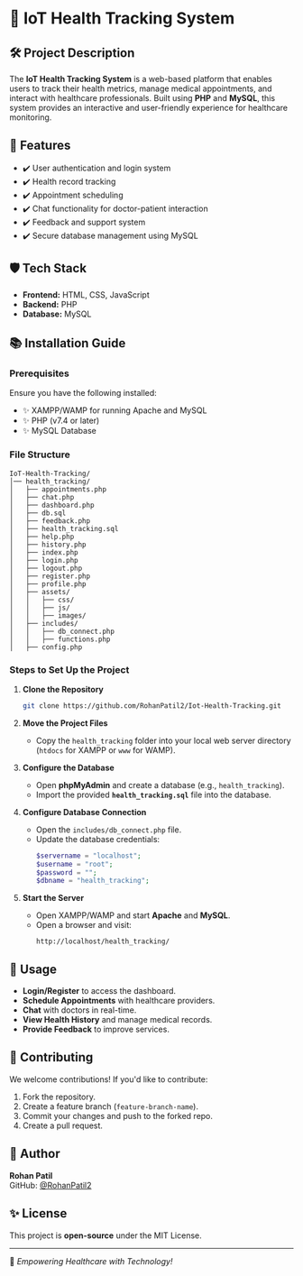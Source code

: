 # 🏥 IoT Health Tracking System

## 🛠️ Project Description
The **IoT Health Tracking System** is a web-based platform that enables users to track their health metrics, manage medical appointments, and interact with healthcare professionals. Built using **PHP** and **MySQL**, this system provides an interactive and user-friendly experience for healthcare monitoring.

## 📝 Features
- ✔️ User authentication and login system
- ✔️ Health record tracking
- ✔️ Appointment scheduling
- ✔️ Chat functionality for doctor-patient interaction
- ✔️ Feedback and support system
- ✔️ Secure database management using MySQL

## 🛡️ Tech Stack
- **Frontend:** HTML, CSS, JavaScript
- **Backend:** PHP
- **Database:** MySQL

## 📚 Installation Guide

### Prerequisites
Ensure you have the following installed:
- ✨ XAMPP/WAMP for running Apache and MySQL
- ✨ PHP (v7.4 or later)
- ✨ MySQL Database

### File Structure
```
IoT-Health-Tracking/
│── health_tracking/
│   ├── appointments.php
│   ├── chat.php
│   ├── dashboard.php
│   ├── db.sql
│   ├── feedback.php
│   ├── health_tracking.sql
│   ├── help.php
│   ├── history.php
│   ├── index.php
│   ├── login.php
│   ├── logout.php
│   ├── register.php
│   ├── profile.php
│   ├── assets/
│   │   ├── css/
│   │   ├── js/
│   │   ├── images/
│   ├── includes/
│   │   ├── db_connect.php
│   │   ├── functions.php
│   ├── config.php
```

### Steps to Set Up the Project
1. **Clone the Repository**
   ```sh
   git clone https://github.com/RohanPatil2/Iot-Health-Tracking.git
   ```
2. **Move the Project Files**
   - Copy the `health_tracking` folder into your local web server directory (`htdocs` for XAMPP or `www` for WAMP).
   
3. **Configure the Database**
   - Open **phpMyAdmin** and create a database (e.g., `health_tracking`).
   - Import the provided **`health_tracking.sql`** file into the database.

4. **Configure Database Connection**
   - Open the `includes/db_connect.php` file.
   - Update the database credentials:
     ```php
     $servername = "localhost";
     $username = "root";
     $password = "";
     $dbname = "health_tracking";
     ```

5. **Start the Server**
   - Open XAMPP/WAMP and start **Apache** and **MySQL**.
   - Open a browser and visit:
     ```
     http://localhost/health_tracking/
     ```

## 🔧 Usage
- **Login/Register** to access the dashboard.
- **Schedule Appointments** with healthcare providers.
- **Chat** with doctors in real-time.
- **View Health History** and manage medical records.
- **Provide Feedback** to improve services.

## 🌟 Contributing
We welcome contributions! If you'd like to contribute:
1. Fork the repository.
2. Create a feature branch (`feature-branch-name`).
3. Commit your changes and push to the forked repo.
4. Create a pull request.

## 👤 Author
**Rohan Patil**  
GitHub: [@RohanPatil2](https://github.com/RohanPatil2)

## ✨ License
This project is **open-source** under the MIT License.

---

🌟 *Empowering Healthcare with Technology!*
